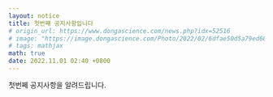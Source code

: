 ```yaml
---
layout: notice
title: 첫번째 공지사항입니다
# origin_url: https://www.dongascience.com/news.php?idx=52516
# image: "https://image.dongascience.com/Photo/2022/02/6dfae50d5a79ed68878dc7cdeafb2585.jpg"
# tags: mathjax
math: true
date: 2022.11.01 02:40 +0800
---
```

첫번쩨 공지사항을 알려드립니다.